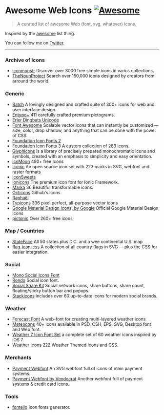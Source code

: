 # Awesome Web Icons [![Awesome](https://cdn.rawgit.com/sindresorhus/awesome/d7305f38d29fed78fa85652e3a63e154dd8e8829/media/badge.svg)](https://github.com/sindresorhus/awesome)

> A curated list of awesome Web (font, svg, whatever) Icons.

Inspired by the [awesome](https://github.com/sindresorhus/awesome) list thing.

You can follow me on [Twitter](https://twitter.com/vkarampinis).

---
### Archive of Icons
- [iconmonstr](http://iconmonstr.com/) Discover over 3000  free simple icons in varius collections.
- [TheNounProject](https://thenounproject.com/) Search over 150,000 icons designed by creators from arround the world.

### Generic
- [Batch](http://adamwhitcroft.com/batch/) A lovingly designed and crafted suite of 300+ icons for web and user interface design.
- [Entypo+](http://www.entypo.com/) 411 carefully crafted premium pictograms.
- [Erler Dingbats Unicode](http://www.ffdingbatsfont.com/)
- [Font Awesome](http://fontawesome.io/) Scalable vector icons that can instantly be customized — size, color, drop shadow, and anything that can be done with the power of CSS.
- [Foundation Icon Fonts 2](http://zurb.com/playground/foundation-icons) 
- [Foundation Icon Fonts 3](http://zurb.com/playground/foundation-icon-fonts-3) A custom collection of 283 icons.
- [Glyphicons](http://glyphicons.com/) is a library of precisely prepared monochromatic icons and symbols, created with an emphasis to simplicity and easy orientation.
- [icoMoon](https://icomoon.io) 490+ free Icons
- [Iconic](https://useiconic.com/open/) An open source icon set with 223 marks in SVG, webfont and raster formats
- [iconSweets](http://www.iconsweets.com/)
- [Ionicons](http://ionicons.com/) The premium icon font for Ionic Framework.
- [Marka](http://fian.my.id/marka/) 36 Beautiful transformable icons.
- [Octicons](https://octicons.github.com/) Github's icons
- [Raphaël](http://icons.marekventur.com/)
- [Typicons](http://typicons.com/) 336 pixel perfect, all-purpose vector icons
- [Google Material Design Icons, by Google](https://design.google.com/icons/) Official Google Material Design Icons
- [pictonic](https://pictonic.co) Over 260+ free icons

### Map / Countries
- [StateFace](http://propublica.github.io/stateface/) All 50 states plus D.C. and a wee continental U.S. map
- [flag-icon-css](http://lipis.github.io/flag-icon-css/) A collection of all country flags in SVG — plus the CSS for easier integration.

### Social
- [Mono Social Icons Font](http://drinchev.github.io/monosocialiconsfont/)
- [Rondo](http://www.tajfa.com/projects/rondo/) Social icon font.
- [Social Share Kit](http://socialsharekit.com/) Social network icons, share buttons, share count, floating/sticky button bar and popups.
- [Stackicons](http://stackicons.com/) includes over 60 up-to-date icons for modern social brands.

### Weather
- [Forecast Font](http://forecastfont.iconvau.lt/) A web-font for creating multi-layered weather icons
- [Meteocons](http://www.alessioatzeni.com/meteocons/) 40+ icons available in PSD, CSH, EPS, SVG, Desktop font and Web font.
- [Weather 7 Icon Font Set](http://www.pixeden.com/icon-fonts/weather-7-icon-font-set) a complete set of 60 weather icons inspired by iOS 7.
- [Weather Icons](https://erikflowers.github.io/weather-icons/) 222 Weather Themed Icons and CSS.

### Merchants
- [Payment Webfont](http://www.orlandotm.com/payment-webfont/) An SVG webfont full of icons of main payment systems.
- [Payment Webfont by Vendocrat](https://github.com/vendocrat/PaymentFont) Another webfont full of payment systems & credit card icons.

### Tools
- [fontello](http://fontello.com/) Icon fonts generator.